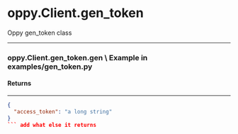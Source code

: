 # oppy.Client.gen_token
Oppy gen_token class
______________
### oppy.Client.gen_token.gen \ Example in examples/gen_token.py
#### Returns
_________________
```json
{
  "access_token": "a long string"
}
``` add what else it returns
